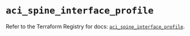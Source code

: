 # `aci_spine_interface_profile`

Refer to the Terraform Registry for docs: [`aci_spine_interface_profile`](https://registry.terraform.io/providers/ciscodevnet/aci/2.17.0/docs/resources/spine_interface_profile).

